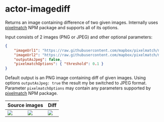 # actor-imagediff

Returns an image containing difference of two given images. Internally uses [pixelmatch](https://www.npmjs.com/package/pixelmatch#pixelmatchimg1-img2-output-width-height-options) NPM package and supports all of its options.

Input consists of 2 images (PNG or JPEG) and other optional parameters:

```json
{
    "imageUrl1": "https://raw.githubusercontent.com/mapbox/pixelmatch/master/test/fixtures/4a.png",
    "imageUrl2": "https://raw.githubusercontent.com/mapbox/pixelmatch/master/test/fixtures/4b.png",
    "outputAsJpeg": false,
    "pixelmatchOptions": { "threshold": 0.1 }
}
```

Default output is an PNG image containing diff of given images. Using options `outputAsJpeg: true` the result my be switched to JPEG format. Parameter `pixelmatchOptions` may contain any parameters supported by [pixelmatch](https://www.npmjs.com/package/pixelmatch#pixelmatchimg1-img2-output-width-height-options) NPM package.

<table>
    <thead>
        <tr>
            <th colspan="2">Source images</th>
            <th>Diff</th>
        </tr>
    </thead>
    <tbody>
        <tr>
            <td><img src="https://apify-uploads-prod.s3.amazonaws.com/e6917240-0195-4b29-9681-3b6ec4a9d653_screencapture-apify-2018-10-30-15_49_12.png" style="max-width: 100%" /></td>
            <td><img src="https://apify-uploads-prod.s3.amazonaws.com/10bca866-90d7-42e5-a555-ba5a689bad47_screencapture-apify-2018-10-30-15_48_28.png" style="max-width: 100%" /></td>
            <td><img src="https://apify-uploads-prod.s3.amazonaws.com/b8b81c5d-bc30-44b9-8def-cba535106d66_OUTPUT.png" style="max-width: 100%" /></td>
        </tr>
    </tbody>
</table.

